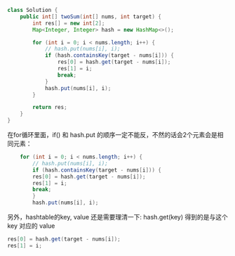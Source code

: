 ```java
class Solution {
    public int[] twoSum(int[] nums, int target) {
        int res[] = new int[2];
        Map<Integer, Integer> hash = new HashMap<>();

        for (int i = 0; i < nums.length; i++) {
            // hash.put(nums[i], i);
            if (hash.containsKey(target - nums[i])) {
                res[0] = hash.get(target - nums[i]);
                res[1] = i;
                break;
            }
            hash.put(nums[i], i);
        }

        return res;
    }
}
```
在for循环里面，if() 和 hash.put 的顺序一定不能反，不然的话会2个元素会是相同元素：
```java
    for (int i = 0; i < nums.length; i++) {
        // hash.put(nums[i], i);
        if (hash.containsKey(target - nums[i])) {
        res[0] = hash.get(target - nums[i]);
        res[1] = i;
        break;
        }
        hash.put(nums[i], i);
```

另外，hashtable的key, value 还是需要理清一下:
hash.get(key) 得到的是与这个 key 对应的 value
```java
res[0] = hash.get(target - nums[i]);
res[1] = i;
```